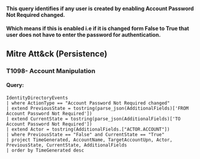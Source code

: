 #### This query identifies if any user is created by enabling Account Password Not Required changed. 
#### Which means if this is enabled i.e if it is changed form False to True that user does not have to enter the password for authentication.
## Mitre Att&ck (Persistence)
### T1098- Account Manipulation

#### Query:
```KQL
IdentityDirectoryEvents
| where ActionType == "Account Password Not Required changed"
| extend PreviousState = tostring(parse_json(AdditionalFields)['FROM Account Password Not Required'])
| extend CurrentState = tostring(parse_json(AdditionalFields)['TO Account Password Not Required'])
| extend Actor = tostring(AdditionalFields.["ACTOR.ACCOUNT"])
| where PreviousState == "False" and CurrentState == "True"
| project TimeGenerated, AccountName, TargetAccountUpn, Actor, PreviousState, CurrentState, AdditionalFields
| order by TimeGenerated desc
```

